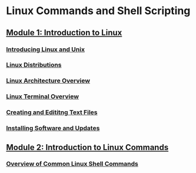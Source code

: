 # Linux Commands and Shell Scripting
## [Module 1: Introduction to Linux](notes/1-introduction-to-linux)
### [Introducing Linux and Unix](notes/1-introduction-to-linux/introducing-linux-and-unix.md)
### [Linux Distributions](notes/1-introduction-to-linux/linux-distributions.md)
### [Linux Architecture Overview](notes/1-introduction-to-linux/overview-linux-architecture.md)
### [Linux Terminal Overview](notes/1-introduction-to-linux/linux-terminal-overview.md)
### [Creating and Edititng Text Files](notes/1-introduction-to-linux/creating-and-editing-text-files.md)
### [Installing Software and Updates](notes/1-introduction-to-linux/installing-software-and-updates.md)
## [Module 2: Introduction to Linux Commands](notes/2-introduction-to-linux-commands)
### [Overview of Common Linux Shell Commands](notes/2-introduction-to-linux-commands/overview-of-common-linux-shell-commands.md)
